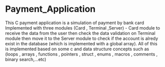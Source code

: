 # Payment_Application
This C payment application is a simulation of payment by bank card 
Implemented with three modules (Card , Terminal ,Server) - Card module to receive the data from the user then check the data validation on Terminal module then move it to the Server module to check if the account is alredy exist in the database (which is implemented with a global array).
All of this is implemented based on some c and data structure concepts such as (loops , arrays , functions , pointers , struct , enums , macros , comments , binary search,...etc)
